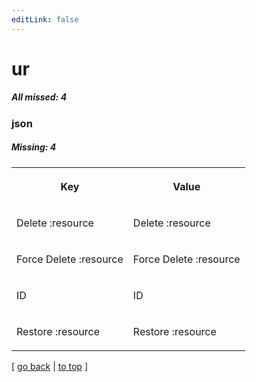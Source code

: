 ```yaml
---
editLink: false
---
```


# ur

##### All missed: 4


### json

##### Missing: 4

<table width="100%">
<tr><th width="50%">

Key

</th><th width="50%">

Value

</th></tr>
<tr><td width="50%">

Delete :resource

</td><td width="50%">

Delete :resource

</td></tr>
<tr><td width="50%">

Force Delete :resource

</td><td width="50%">

Force Delete :resource

</td></tr>
<tr><td width="50%">

ID

</td><td width="50%">

ID

</td></tr>
<tr><td width="50%">

Restore :resource

</td><td width="50%">

Restore :resource

</td></tr>
</table>

[ [go back](../status.md) | [to top](#) ]

